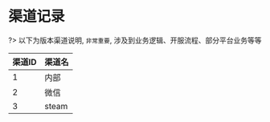 # 渠道记录

?> 以下为版本渠道说明, `非常重要`, 涉及到业务逻辑、开服流程、部分平台业务等等

| 渠道ID | 渠道名 |
| - | - |
| 1 | 内部 |
| 2 | 微信 |
| 3 | steam |